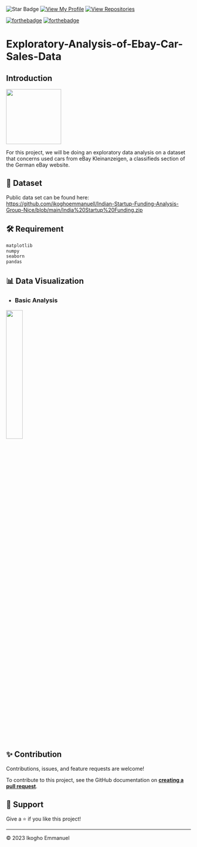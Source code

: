 ![Star Badge](https://img.shields.io/static/v1?label=%F0%9F%8C%9F&message=If%20Useful&style=style=flat&color=BC4E99)
[![View My Profile](https://img.shields.io/badge/View-My_Profile-green?logo=GitHub)](https://github.com/ikoghoemmanuell)
[![View Repositories](https://img.shields.io/badge/View-My_Repositories-blue?logo=GitHub)](https://github.com/ikoghoemmanuell?tab=repositories)

[![forthebadge](https://forthebadge.com/images/badges/built-with-love.svg)](https://forthebadge.com)
[![forthebadge](https://forthebadge.com/images/badges/made-with-python.svg)](https://forthebadge.com)

# Exploratory-Analysis-of-Ebay-Car-Sales-Data

## Introduction

<img src=" https://thumbs.dreamstime.com/b/startup-circle-process-business-concept-60485119.jpg" width="150">

For this project, we will be doing an exploratory data analysis on a dataset that concerns used cars from eBay Kleinanzeigen, a classifieds section of the German eBay website.

## 📁 Dataset

Public data set can be found here: https://github.com/ikoghoemmanuell/Indian-Startup-Funding-Analysis-Group-Nice/blob/main/India%20Startup%20Funding.zip

## 🛠️ Requirement

```python
matplotlib
numpy
seaborn
pandas
```

## 📊 Data Visualization

- ### **Basic Analysis**

<img src="IMG/s_involve" width="30%">

## ✨ Contribution

Contributions, issues, and feature requests are welcome!

To contribute to this project, see the GitHub documentation on **[creating a pull request](https://help.github.com/en/github/collaborating-with-issues-and-pull-requests/creating-a-pull-request)**.

## 👏 Support

Give a ⭐️ if you like this project!

---

<p>&copy; 2023 Ikogho Emmanuel</p>
